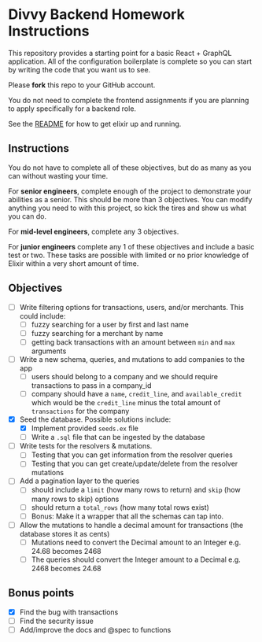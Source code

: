 # Divvy Backend Homework Instructions

This repository provides a starting point for a basic React + GraphQL application.
All of the configuration boilerplate is complete so you can start by writing the code that you want us to see.

Please **fork** this repo to your GitHub account.

You do not need to complete the frontend assignments if you are planning to apply specifically for a backend role.

See the [README](https://github.com/DivvyPayHQ/web-homework/blob/master/elixir/README.md) for how to get elixir up and running. 

## Instructions

You do not have to complete all of these objectives, but do as many as you can without wasting your time.

For **senior engineers**, complete enough of the project to demonstrate your abilities as a senior.  This should be more than 3 objectives.  You can modify anything you need to with this project, so kick the tires and show us what you can do.

For **mid-level engineers**, complete any 3 objectives.

For **junior engineers** complete any 1 of these objectives and include a basic test or two.  These tasks are possible with limited or no prior knowledge of Elixir within a very short amount of time.

## Objectives

 * [ ] Write filtering options for transactions, users, and/or merchants. This could include:
   * [ ] fuzzy searching for a user by first and last name
   * [ ] fuzzy searching for a merchant by name
   * [ ] getting back transactions with an amount between `min` and `max` arguments

 * [ ] Write a new schema, queries, and mutations to add companies to the app
   * [ ] users should belong to a company and we should require transactions to pass in a company_id
   * [ ] company should have a `name`, `credit_line`, and `available_credit` which would be the `credit_line` minus the total amount of `transactions` for the company

 * [x] Seed the database.  Possible solutions include:
   * [x] Implement provided `seeds.ex` file
   * [ ] Write a `.sql` file that can be ingested by the database

 * [ ] Write tests for the resolvers & mutations.
   * [ ] Testing that you can get information from the resolver queries
   * [ ] Testing that you can get create/update/delete from the resolver mutations

 * [ ] Add a pagination layer to the queries
   * [ ] should include a `limit` (how many rows to return) and `skip` (how many rows to skip) options
   * [ ] should return a `total_rows` (how many total rows exist)
   * [ ] Bonus: Make it a wrapper that all the schemas can tap into.

 * [ ] Allow the mutations to handle a decimal amount for transactions (the database stores it as cents)
   * [ ] Mutations need to convert the Decimal amount to an Integer e.g. 24.68 becomes 2468
   * [ ] The queries should convert the Integer amount to a Decimal e.g. 2468 becomes 24.68

## Bonus points
 * [x] Find the bug with transactions
 * [ ] Find the security issue
 * [ ] Add/improve the docs and @spec to functions
